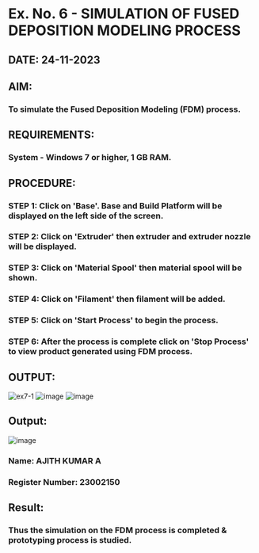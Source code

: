 # Ex. No. 6 - SIMULATION OF FUSED DEPOSITION MODELING PROCESS

## DATE: 24-11-2023 
## AIM:
### To simulate the Fused Deposition Modeling (FDM) process.

## REQUIREMENTS:
### System - Windows 7 or higher, 1 GB RAM.

## PROCEDURE:
### STEP 1: Click on 'Base'. Base and Build Platform will be displayed on the left side of the screen.
### STEP 2: Click on 'Extruder' then extruder and extruder nozzle will be displayed.
### STEP 3: Click on 'Material Spool' then material spool will be shown.
### STEP 4: Click on 'Filament' then filament will be added.
### STEP 5: Click on 'Start Process' to begin the process.
### STEP 6: After the process is complete click on 'Stop Process' to view product generated using FDM process.

## OUTPUT:
![ex7-1](https://github.com/Ajith1413/Ex.-No---6.-SIMULATION-OF-FUSED-DEPOSITION-MODELING-PROCESS/assets/139842524/7a9066ce-de22-444d-97fa-65c89be4c80f)
![image](https://github.com/Ajith1413/Ex.-No---6.-SIMULATION-OF-FUSED-DEPOSITION-MODELING-PROCESS/assets/139842524/8f52532e-9b0a-4732-ac19-61fe75a640f6)
![image](https://github.com/Ajith1413/Ex.-No---6.-SIMULATION-OF-FUSED-DEPOSITION-MODELING-PROCESS/assets/139842524/27fe83e8-4c39-4ee0-ad8a-9483c786f06a)


## Output:
![image](https://github.com/Ajith1413/Ex.-No---6.-SIMULATION-OF-FUSED-DEPOSITION-MODELING-PROCESS/assets/139842524/07bc980a-570d-4093-b6a5-18ecb8b3a465)


### Name: AJITH KUMAR A
### Register Number: 23002150

## Result:
### Thus the simulation on the FDM process is completed & prototyping process is studied.
